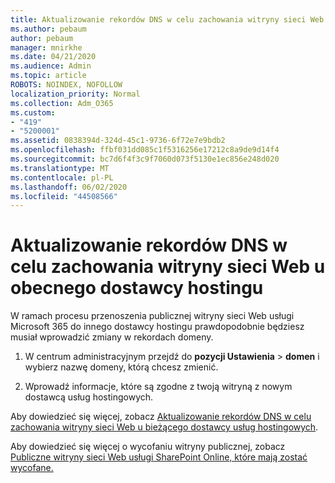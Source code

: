```yaml
---
title: Aktualizowanie rekordów DNS w celu zachowania witryny sieci Web u obecnego dostawcy hostingu
ms.author: pebaum
author: pebaum
manager: mnirkhe
ms.date: 04/21/2020
ms.audience: Admin
ms.topic: article
ROBOTS: NOINDEX, NOFOLLOW
localization_priority: Normal
ms.collection: Adm_O365
ms.custom:
- "419"
- "5200001"
ms.assetid: 0838394d-324d-45c1-9736-6f72e7e9bdb2
ms.openlocfilehash: ffbf031dd085c1f5316256e17212c8a9de9d14f4
ms.sourcegitcommit: bc7d6f4f3c9f7060d073f5130e1ec856e248d020
ms.translationtype: MT
ms.contentlocale: pl-PL
ms.lasthandoff: 06/02/2020
ms.locfileid: "44508566"
---
```

# <a name="update-dns-records-to-keep-your-website-with-your-current-hosting-provider"></a>Aktualizowanie rekordów DNS w celu zachowania witryny sieci Web u obecnego dostawcy hostingu

W ramach procesu przenoszenia publicznej witryny sieci Web usługi Microsoft 365 do innego dostawcy hostingu prawdopodobnie będziesz musiał wprowadzić zmiany w rekordach domeny.
  
1. W centrum administracyjnym przejdź do **pozycji Ustawienia** \> **domen** i wybierz nazwę domeny, którą chcesz zmienić.

2. Wprowadź informacje, które są zgodne z twoją witryną z nowym dostawcą usług hostingowych.

Aby dowiedzieć się więcej, zobacz [Aktualizowanie rekordów DNS w celu zachowania witryny sieci Web u bieżącego dostawcy usług hostingowych](https://docs.microsoft.com/microsoft-365/admin/dns/update-dns-records-to-retain-current-hosting-provide).
  
Aby dowiedzieć się więcej o wycofaniu witryny publicznej, zobacz [Publiczne witryny sieci Web usługi SharePoint Online, które mają zostać wycofane.](https://support.office.com/article/sharepoint-online-public-websites-to-be-discontinued-e86bfd2f-5c7d-446f-a430-7cfcc0130916)
